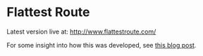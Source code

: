 # Flattest Route

Latest version live at: http://www.flattestroute.com/

For some insight into how this was developed, see [this blog post](http://zivi.github.io/posts/iterating-to-success/).

